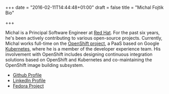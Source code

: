+++
date = "2016-02-11T14:44:48+01:00"
draft = false
title = "Michal Fojtik Bio"

+++

Michal is a Principal Software Engineer at [Red Hat](http://redhat.com). For the past six years, he's been actively contributing to various open-source projects. Currently, Michal works full-time on the [OpenShift project](https://www.openshift.org), a PaaS based on Google [Kubernetes](http://kubernetes.io), where he is a member of the developer experience team. His involvement with OpenShift includes designing continuous integration solutions based on OpenShift and Kubernetes and co-maintaining the OpenShift image building subsystem.

* [Github Profile](https://github.com/mfojtik)
* [LinkedIn Profile](https://www.linkedin.com/in/michalfojtik)
* [Fedora Project](https://fedoraproject.org/wiki/User:Mfojtik)

